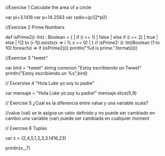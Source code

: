 //Exercise 1 Calculate the area of a circle

var pi=3.1416
var p=14.2563
var radio=(p/(2*pi))

//Exercise 2 Prime Numbers

def isPrime2(i :Int) : Boolean = {
|     if (i <= 1)
|       false
|     else if (i == 2)
|       true
|     else
|       !(2 to (i-1)).exists(x => i % x == 0)
|   }
// isPrime2: (i: Int)Boolean
(1 to 10).foreach(i => if (isPrime2(i)) println("%d is prime.".format(i)))

//Exercise 3 "tweet"

var bird = "tweet"
string conexion "Estoy escribiendo un Twwet"
println("Estoy escribiendo un %s",bird)

// Excersise 4 "Hola Luke yo soy tu padre"

var mensaje = "Hola Luke yo soy tu padre!"
mensaje.slice(5,9)

// Exercise 5 ¿Cual es la diferencia entre value y una variable scala?

//value (val) se le asigna un valor definido y no puede ser cambiado en cambio una variable (var) puede ser cambiada en cualquier moment

// Exercise 6 Tuplas

var x = (2,4,5,1,2,3,3.1416,23)

println(x._7)
